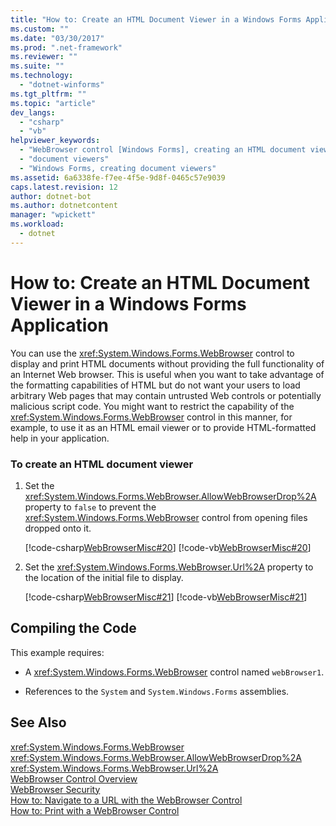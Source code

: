 ```yaml
---
title: "How to: Create an HTML Document Viewer in a Windows Forms Application"
ms.custom: ""
ms.date: "03/30/2017"
ms.prod: ".net-framework"
ms.reviewer: ""
ms.suite: ""
ms.technology: 
  - "dotnet-winforms"
ms.tgt_pltfrm: ""
ms.topic: "article"
dev_langs: 
  - "csharp"
  - "vb"
helpviewer_keywords: 
  - "WebBrowser control [Windows Forms], creating an HTML document viewer"
  - "document viewers"
  - "Windows Forms, creating document viewers"
ms.assetid: 6a6338fe-f7ee-4f5e-9d8f-0465c57e9039
caps.latest.revision: 12
author: dotnet-bot
ms.author: dotnetcontent
manager: "wpickett"
ms.workload: 
  - dotnet
---
```

# How to: Create an HTML Document Viewer in a Windows Forms Application
You can use the <xref:System.Windows.Forms.WebBrowser> control to display and print HTML documents without providing the full functionality of an Internet Web browser. This is useful when you want to take advantage of the formatting capabilities of HTML but do not want your users to load arbitrary Web pages that may contain untrusted Web controls or potentially malicious script code. You might want to restrict the capability of the <xref:System.Windows.Forms.WebBrowser> control in this manner, for example, to use it as an HTML email viewer or to provide HTML-formatted help in your application.  
  
### To create an HTML document viewer  
  
1. Set the <xref:System.Windows.Forms.WebBrowser.AllowWebBrowserDrop%2A> property to `false` to prevent the <xref:System.Windows.Forms.WebBrowser> control from opening files dropped onto it.  
  
    [!code-csharp[WebBrowserMisc#20](../../../../samples/snippets/csharp/VS_Snippets_Winforms/WebBrowserMisc/CS/WebBrowserMisc.cs#20)]
    [!code-vb[WebBrowserMisc#20](../../../../samples/snippets/visualbasic/VS_Snippets_Winforms/WebBrowserMisc/vb/WebBrowserMisc.vb#20)]  
  
2. Set the <xref:System.Windows.Forms.WebBrowser.Url%2A> property to the location of the initial file to display.  
  
    [!code-csharp[WebBrowserMisc#21](../../../../samples/snippets/csharp/VS_Snippets_Winforms/WebBrowserMisc/CS/WebBrowserMisc.cs#21)]
    [!code-vb[WebBrowserMisc#21](../../../../samples/snippets/visualbasic/VS_Snippets_Winforms/WebBrowserMisc/vb/WebBrowserMisc.vb#21)]  
  
## Compiling the Code  
 This example requires:  
  
-   A <xref:System.Windows.Forms.WebBrowser> control named `webBrowser1`.  
  
-   References to the `System` and `System.Windows.Forms` assemblies.  
  
## See Also  
 <xref:System.Windows.Forms.WebBrowser>  
 <xref:System.Windows.Forms.WebBrowser.AllowWebBrowserDrop%2A>  
 <xref:System.Windows.Forms.WebBrowser.Url%2A>  
 [WebBrowser Control Overview](../../../../docs/framework/winforms/controls/webbrowser-control-overview.md)  
 [WebBrowser Security](../../../../docs/framework/winforms/controls/webbrowser-security.md)  
 [How to: Navigate to a URL with the WebBrowser Control](../../../../docs/framework/winforms/controls/how-to-navigate-to-a-url-with-the-webbrowser-control.md)  
 [How to: Print with a WebBrowser Control](../../../../docs/framework/winforms/controls/how-to-print-with-a-webbrowser-control.md)
